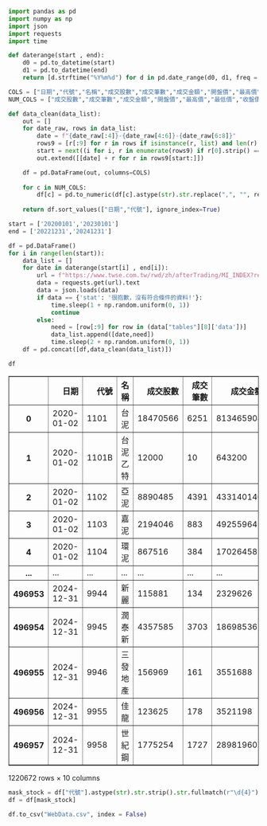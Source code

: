 ```python
import pandas as pd
import numpy as np
import json
import requests
import time
```

```python
def daterange(start , end):
    d0 = pd.to_datetime(start)
    d1 = pd.to_datetime(end)
    return [d.strftime("%Y%m%d") for d in pd.date_range(d0, d1, freq = "D")]
```

```python
COLS = ["日期","代號","名稱","成交股數","成交筆數","成交金額","開盤價","最高價","最低價","收盤價"]
NUM_COLS = ["成交股數","成交筆數","成交金額","開盤價","最高價","最低價","收盤價"]

def data_clean(data_list):
    out = []
    for date_raw, rows in data_list:
        date = f"{date_raw[:4]}-{date_raw[4:6]}-{date_raw[6:8]}"
        rows9 = [r[:9] for r in rows if isinstance(r, list) and len(r) >= 9 and isinstance(r[0], str)]
        start = next((i for i, r in enumerate(rows9) if r[0].strip() == "1101"), None)
        out.extend([[date] + r for r in rows9[start:]])

    df = pd.DataFrame(out, columns=COLS)
    
    for c in NUM_COLS:
        df[c] = pd.to_numeric(df[c].astype(str).str.replace(",", "", regex=False), errors="coerce")
        
    return df.sort_values(["日期","代號"], ignore_index=True)
```

```python
start = ['20200101','20230101']
end = ['20221231','20241231']

df = pd.DataFrame()
for i in range(len(start)):
    data_list = []
    for date in daterange(start[i] , end[i]):
        url = f"https://www.twse.com.tw/rwd/zh/afterTrading/MI_INDEX?response=json&type=ALLBUT0999&date={date}"
        data = requests.get(url).text
        data = json.loads(data)
        if data == {'stat': '很抱歉，沒有符合條件的資料!'}:
            time.sleep(1 + np.random.uniform(0, 1))
            continue
        else:
            need = [row[:9] for row in (data["tables"][8]['data'])]
            data_list.append([date,need])
            time.sleep(2 + np.random.uniform(0, 1))
    df = pd.concat([df,data_clean(data_list)])
```

```python
df
```




<div>
<style scoped>
    .dataframe tbody tr th:only-of-type {
        vertical-align: middle;
    }

    .dataframe tbody tr th {
        vertical-align: top;
    }

    .dataframe thead th {
        text-align: right;
    }
</style>
<table border="1" class="dataframe">
  <thead>
    <tr style="text-align: right;">
      <th></th>
      <th>日期</th>
      <th>代號</th>
      <th>名稱</th>
      <th>成交股數</th>
      <th>成交筆數</th>
      <th>成交金額</th>
      <th>開盤價</th>
      <th>最高價</th>
      <th>最低價</th>
      <th>收盤價</th>
    </tr>
  </thead>
  <tbody>
    <tr>
      <th>0</th>
      <td>2020-01-02</td>
      <td>1101</td>
      <td>台泥</td>
      <td>18470566</td>
      <td>6251</td>
      <td>813465904</td>
      <td>43.80</td>
      <td>44.15</td>
      <td>43.80</td>
      <td>44.10</td>
    </tr>
    <tr>
      <th>1</th>
      <td>2020-01-02</td>
      <td>1101B</td>
      <td>台泥乙特</td>
      <td>12000</td>
      <td>10</td>
      <td>643200</td>
      <td>53.50</td>
      <td>53.80</td>
      <td>53.50</td>
      <td>53.80</td>
    </tr>
    <tr>
      <th>2</th>
      <td>2020-01-02</td>
      <td>1102</td>
      <td>亞泥</td>
      <td>8890485</td>
      <td>4391</td>
      <td>433140140</td>
      <td>48.10</td>
      <td>49.00</td>
      <td>48.05</td>
      <td>48.90</td>
    </tr>
    <tr>
      <th>3</th>
      <td>2020-01-02</td>
      <td>1103</td>
      <td>嘉泥</td>
      <td>2194046</td>
      <td>883</td>
      <td>49255964</td>
      <td>22.40</td>
      <td>22.70</td>
      <td>22.35</td>
      <td>22.35</td>
    </tr>
    <tr>
      <th>4</th>
      <td>2020-01-02</td>
      <td>1104</td>
      <td>環泥</td>
      <td>867516</td>
      <td>384</td>
      <td>17026458</td>
      <td>19.60</td>
      <td>19.70</td>
      <td>19.55</td>
      <td>19.65</td>
    </tr>
    <tr>
      <th>...</th>
      <td>...</td>
      <td>...</td>
      <td>...</td>
      <td>...</td>
      <td>...</td>
      <td>...</td>
      <td>...</td>
      <td>...</td>
      <td>...</td>
      <td>...</td>
    </tr>
    <tr>
      <th>496953</th>
      <td>2024-12-31</td>
      <td>9944</td>
      <td>新麗</td>
      <td>115881</td>
      <td>134</td>
      <td>2329626</td>
      <td>20.05</td>
      <td>20.30</td>
      <td>19.95</td>
      <td>20.30</td>
    </tr>
    <tr>
      <th>496954</th>
      <td>2024-12-31</td>
      <td>9945</td>
      <td>潤泰新</td>
      <td>4357585</td>
      <td>3703</td>
      <td>186985362</td>
      <td>43.30</td>
      <td>43.35</td>
      <td>42.65</td>
      <td>42.90</td>
    </tr>
    <tr>
      <th>496955</th>
      <td>2024-12-31</td>
      <td>9946</td>
      <td>三發地產</td>
      <td>156969</td>
      <td>161</td>
      <td>3551688</td>
      <td>22.95</td>
      <td>22.95</td>
      <td>22.50</td>
      <td>22.60</td>
    </tr>
    <tr>
      <th>496956</th>
      <td>2024-12-31</td>
      <td>9955</td>
      <td>佳龍</td>
      <td>123625</td>
      <td>178</td>
      <td>3521198</td>
      <td>28.70</td>
      <td>28.70</td>
      <td>28.30</td>
      <td>28.50</td>
    </tr>
    <tr>
      <th>496957</th>
      <td>2024-12-31</td>
      <td>9958</td>
      <td>世紀鋼</td>
      <td>1775254</td>
      <td>1727</td>
      <td>289819602</td>
      <td>164.00</td>
      <td>165.00</td>
      <td>162.00</td>
      <td>164.00</td>
    </tr>
  </tbody>
</table>
<p>1220672 rows × 10 columns</p>
</div>



```python
mask_stock = df["代號"].astype(str).str.strip().str.fullmatch(r"\d{4}")
df = df[mask_stock]
```

```python
df.to_csv("WebData.csv", index = False)
```
